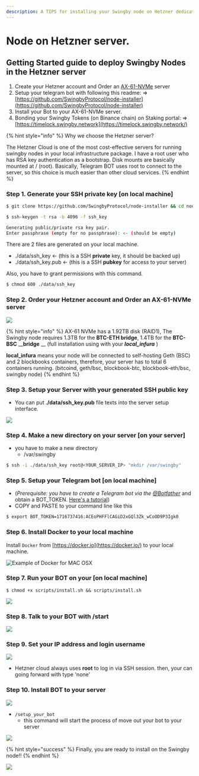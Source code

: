 ```yaml
---
description: A TIPS for installing your Swingby node on Hetzner dedicated servers.
---
```


# Node on Hetzner server.

## Getting Started guide to deploy Swingby Nodes in the Hetzner server

1. Create your Hetzner account and Order an [AX-61-NVMe](https://www.hetzner.com/dedicated-rootserver/ax61-nvme/configurator) server 
2. Setup your telegram bot with following this readme: =&gt; [https://github.com/SwingbyProtocol/node-installer](https://github.com/SwingbyProtocol/node-installer)
3.  Install your Bot to your AX-61-NVMe server.
4. Bonding your Swingby Tokens \(on Binance chain\) on Staking portal: =&gt; [https://timelock.swingby.network](https://timelock.swingby.network/)

{% hint style="info" %}
Why we choose the Hetzner server?  
  
The Hetzner Cloud is one of the most cost-effective servers for running swingby nodes in your local infrastructure package. I have a root user who has RSA key authentication as a bootstrap. Disk mounts are basically mounted at / \(root\). Basically, Telegram BOT uses root to connect to the server, so this choice is much easier than other cloud services.
{% endhint %}

### Step 1. Generate your SSH private key \[on local machine\]

```bash
$ git clone https://github.com/SwingbyProtocol/node-installer && cd node-installer
```

```bash
$ ssh-keygen -t rsa -b 4096 -f ssh_key   
```

```bash
Generating public/private rsa key pair.
Enter passphrase (empty for no passphrase): <- (should be empty)

```

There are 2 files are generated on your local machine. 

* ./data/ssh\_key  &lt;- \(this is a SSH **private** key, it should be backed up\)
* ./data/ssh\_key.pub   &lt;- \(this is a SSH **pubkey** for access to your server\)

Also, you have to grant permissions with this command.

```bash
$ chmod 600 ./data/ssh_key   
```

### Step 2. Order your Hetzner account and Order an AX-61-NVMe server 

![](../../.gitbook/assets/image%20%2825%29.png)

{% hint style="info" %}
 AX-61 NVMe has a 1.92TB disk \(RAID1\), The Swingby node requires 1.3TB for the **BTC-ETH bridge**, 1.4TB for the **BTC-BSC** __**bridge** __ \(full installation using with your _**local\_infura**_ \)  
  
**local\_infura** means your node will be connected to self-hosting Geth \(BSC\) and 2 blockbooks containers, therefore, your server has to total 6 containers running. \(bitcoind, geth/bsc, blockbook-btc, blockbook-eth/bsc, swingby node\)
{% endhint %}

### Step 3. Setup your Server with your generated SSH public key

* You can put **./data/ssh\_key.pub** file texts into the server setup interface.

![](../../.gitbook/assets/image%20%2834%29.png)

### Step 4. Make a new directory on your server \[on your server\]

* you have to make a new directory 
  * /var/swingby

```bash
$ ssh -i ./data/ssh_key root@<YOUR_SERVER_IP> "mkdir /var/swingby" 
```

### Step 5. Setup your Telegram bot  \[on local machine\]

* \(_Prerequisite: you have to create a Telegram bot via the_ [_@Botfather_](https://t.me/botfather) and obtain a BOT\_TOKEN. [Here's a tutorial](https://www.siteguarding.com/en/how-to-get-telegram-bot-api-token)\) 
* COPY and PASTE to your command line like this

```bash
$ export BOT_TOKEN=1716737416:ACEoPHFFlCAGiD2xGQl3Zk_wCoOD9P3Igk0
```

### Step 6. Install Docker to your local machine

Install `Docker` from [https://docker.io](https://docker.io/) to your local machine. 

![Example of Docker for MAC OSX ](../../.gitbook/assets/image%20%2831%29.png)

### Step 7. Run your BOT on your \[on local machine\]

```text
$ chmod +x scripts/install.sh && scripts/install.sh
```

![](../../.gitbook/assets/image%20%2830%29.png)

### Step 8. Talk to your BOT with /start

![](../../.gitbook/assets/image%20%2833%29.png)

### Step 9. Set your IP address and login username 

![](../../.gitbook/assets/image%20%2829%29.png)

* Hetzner cloud always uses **root** to log in via SSH session. then, your can going forward with type 'none' 

### Step 10. Install BOT to your server

![](../../.gitbook/assets/image%20%2828%29.png)

* `/setup_your_bot`  
  * this command will start the process of move out your bot to your server

![](../../.gitbook/assets/image%20%2832%29.png)

{% hint style="success" %}
Finally, you are ready to install on the Swingby node!!
{% endhint %}

![](../../.gitbook/assets/image%20%2835%29.png)

